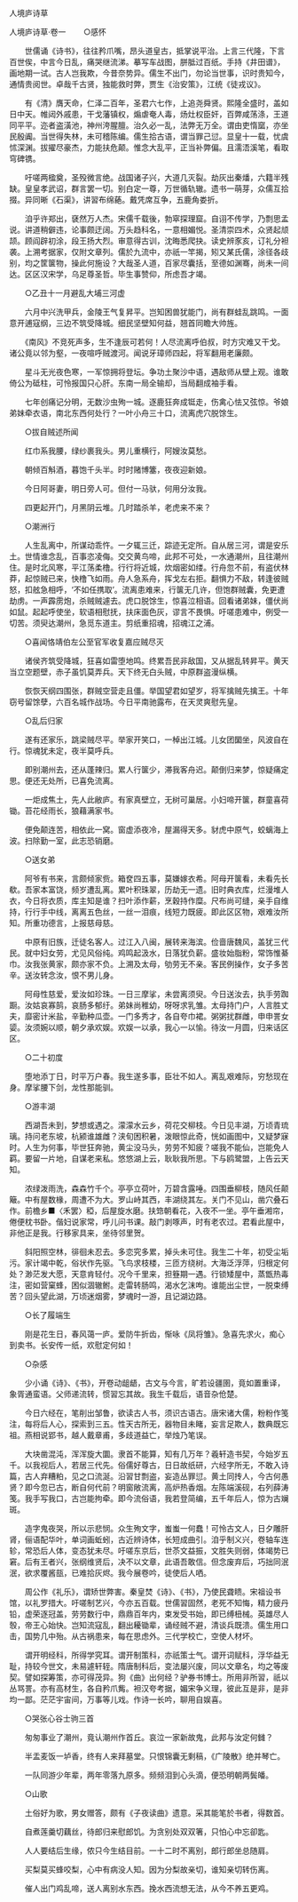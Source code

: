 <!-- { "loadSidebar": true } -->
人境庐诗草

人境庐诗草·卷一 
　　○感怀

　　世儒诵《诗书》，往往矜爪嘴，昂头道皇古，抵掌说平治。上言三代隆，下言百世俟，中言今日乱，痛哭继流涕。摹写车战图，胼胝过百纸。手持《井田谱》，画地期一试。古人岂我欺，今昔奈势异。儒生不出门，勿论当世事，识时贵知今，通情贵阅世。卓哉千古贤，独能救时弊，贾生《治安策》，江统《徒戎议》。

　　有《清》膺天命，仁泽二百年，圣君六七作，上追尧舜贤。熙隆全盛时，盖如日中天。帷闼外戚患，干戈藩镇权，煽虐奄人毒，炀灶权臣奸，百弊咸荡涤，王道同平平。迩者盗潢池，神州洿腥膻。治久必一乱，法弊无万全。谓由吏惰窳，亦坐民殷阗。当世得失林，未可稽陈编。儒生拾古语，谓当罪己愆。显皇十一载，忧虞怵深渊。拔擢尽豪杰，力能扶危颠。惟念大乱平，正当补弊偏。且濡浯溪笔，看取穹碑镌。

　　吁嗟两楹奠，圣殁微言绝。战国诸子兴，大道几灭裂。劫灰出秦燔，六籍半残缺。皇皇孝武诏，群言罢一切。别白定一尊，万世循轨辙。遗书一萌芽，众儒互拾掇。异同晰《石渠》，讲習布绵蕝。戴凭席互争，五鹿角娄折。

　　洎乎许郑出，褎然万人杰。宋儒千载後，勃窣探理窟。自诩不传学，乃剽思孟说。讲道稍僻违，论事颇迂阔。万头趋科名，一意相媚悦。圣清崇四术，众贤起颃颉。顾阎辟初涂，段王扬大烈。审意得古训，沈晦悉爬抉。读史辨豕亥，订礼分袒袭。上溯考据家，仅附文章列。儒於九流中，亦祇一竿揭，矧又某氏儒，涂径各歧别，均之筐箧物，操此何施设？大哉圣人道，百家尽囊括，至德如渊骞，尚未一间达。区区汉宋学，乌足尊圣哲。毕生事赞仰，所虑吾才竭。

　　○乙丑十一月避乱大埔三河虚

　　六月中兴洗甲兵，金陵王气复昇平。岂知困兽犹能门，尚有群蛙乱跳鸣。一面意开逋寇纲，三边不筑受降城。细民坚壁知何益，翘首同瞻大帅旌。

　　《南风》不竞死声多，生不逢辰可若何！人尽流离呼伯叔，时方灾难又干戈。诸公竟以邻为壑，一夜喧呼贼渡河。闻说牙璋师四起，将军翻用老廉颇。

　　星斗无光夜色寒，一军惊拥将登坛。争功土聚沙中语，遇敌师从壁上观。谁敢倚公为砥柱，可怜报国只心肝。东南一局全输却，当局翻成袖手看。

　　七年创痛记分明，无数沙虫殉一城。逐鹿狂奔成铤走，伤禽心怯又弦惊。爷娘弟妹牵衣语，南北东西何处行？一叶小舟三十口，流离虎穴脱馀生。

　　○拔自贼述所闻

　　红巾系我腰，绿纱裹我头。男儿重横行，阿嫂汝莫愁。

　　朝倾百斛酒，暮饱千头半。时时赌博簺，夜夜迎新娘。

　　今日阿哥妻，明日旁人可。但付一马驮，何用分汝我。

　　四更起开门，月黑阴云堆。几时踏杀羊，老虎来不来？

　　○潮洲行

　　人生乱离中，所谋动乖忤。一夕辄三迁，踪迹无定所。自从居三河，谓是安乐土。世情谁念乱，百事恣凌侮。交交黄鸟啼，此邦不可处，一水通潮州，且往潮州住。是时北风寒，平江荡柔橹。行行将近城，炊烟密如缕。行舟忽不前，有盗伏林莽，起惊贼已来，快橹飞如雨。舟人急系舟，挥戈左右拒。翻惧力不敌，转逢彼贼怒，扣舷急相呼，‘不如任携取’。流离患难来，行箧无几许，但饱群贼囊，免更遭劫虏。一声霹雳炮，杀贼贼遽去。虎口脱馀生，惊喜泣相语。回看诸弟妹，僵伏尚如鼠。起起呼使坐，软语相慰抚，扶床面色灰，谬言不畏惧。吁嗟患难中，例受一切苦。须臾达潮州，急觅东道主。剪纸重招魂，招魂江之浦。

　　○喜闻恪靖伯左公至官军收复嘉应贼尽灭

　　诸侯齐筑受降城，狂喜如雷堕地鸣。终累吾民非敌国，又从据乱转昇平。黄天当立空题壁，赤子虽饥莫弄兵。天下终无白头贼，中原群盗漫纵横。

　　恢恢天纲四围张，群贼空营走且僵。举国望君如望岁，将军擒贼先擒王。十年窃号留馀孽，六百名城作战场。今日平南驰露布，在天灵爽慰先皇。

　　○乱后归家

　　遂有还家乐，跳梁贼尽平。举家开笑口，一棹出江城。儿女团圞坐，风波自在行。惊魂犹未定，夜半莫呼兵。

　　即别潮州去，还从蓬辣归。累人行箧少，滞我客舟迟。颠倒归来梦，惊疑痛定思。便还无处所，已喜免流离。

　　一炬成焦土，先人此敝庐。有家真壁立，无树可巢居。小妇啼开箧，群童喜荷锄。苔花经雨长，狼藉满家书。

　　便免颠连苦，相依此一窝。窗虚添夜冷，屋漏得天多。豺虎中原气，蛟螭海上波。扫除勤一室，此志恐销磨。

　　○送女弟

　　阿爷有书来，言颇倾家赀。箱奁四五事，莫嫌嫁衣希。阿母开箧看，未看先长欷。吾家本富饶，频岁遭乱离。累叶积珠翠，历劫无一遗。旧时典衣库，烂漫堆人衣，今日将衣质，库主知是谁？扫叶添作薪，烹穀持作糜。尺布尚可缝，亲手自维持，行行手中线，离离五色丝，一丝一泪痕，线短力既疲。即此区区物，艰难汝所知。所重功德言，上报慈母慈。

　　中原有旧族，迁徒名客人。过江入八闽，展转来海滨。俭啬唐魏风，盖犹三代民。就中妇女劳，尤见风俗纯。鸡鸣起汲水，日落犹负薪。盛妆始脂粉，常饰惟綦巾。汝我张黄家，颇亦家不负。上溯及太母，劬劳无不亲。客民例操作，女子多苦辛。送汝转念汝，恨不男儿身。

　　阿母性慈爱，爱汝如珍珠。一日三摩挲，未尝离须臾。今日送汝去，执手劳踟蹰。汝姑哀寡鹄，哀肠多郁纡。弟妹尚稚幼，呀呀求乳雏。太母持门户，人言胜丈夫，靡密计米盐，辛勤种瓜壶。一门多秀才，各自夸巾裙。粥粥扰群雌，申申詈女媭。汝须婉以顺，朝夕承欢娱。欢娱一以承，我心一以愉。待汝一月圆，归来话区区。

　　○二十初度

　　堕地添丁日，时平万户春。我生遂多事，臣壮不如人。离乱艰难际，穷愁现在身。摩挲腰下剑，龙性那能驯。

　　○游丰湖

　　西湖吾未到，梦想或遇之。濛濛水云乡，荷花交柳枝。今日见丰湖，万顷青琉璃。持问老东坡，杭颍谁雄雌？浃旬困积暑，泼眼惊此奇，恍如画图中，又疑梦寐时。人生为何事，毕世狂奔驰，黄尘没马头，劳劳不知疲？嗟我不能仙，岂能免人羁。要留一片地，自谋老来私。悠悠湖上云，耿耿我所思。下与鸥鹭盟，上告云天知。

　　浓绿泼雨洗，森森竹千个。亭亭立荷叶，万碧含露唾。四围垂柳枝，随风任颠簸。中有屋数椽，周遭不为大。罗山峙其西，丰湖绕其左。关门不见山，凿穴叠石作。前檐乡■〈禾罢〉稏，后屋旋水磨。扶筇朝看花，入夜不一坐。亭午垂湘帘，倦便枕书卧。偕妇说家常，呼儿问书课。敲门剥啄声，时有老农过。君看此屋中，非他正是我。行移家具来，坐待邻里贺。

　　斜阳照空林，徘徊未忍去。多恋究多累，掉头未可住。我生二十年，初受尘垢污。家计竭中乾，俗状作先驱。飞鸟求枝楼，三匝方绕树。大海泛浮萍，归根定何处？渺茫发大愿，天意肯轻付。况今千里来，担簦期一遇。行锁矮屋中，蒸甑热毒注，密如营窠蜂，困似涸辙鲋。走雷转肠鸣，渴水乞沫呴。谁能出尘世，一脱束缚苦？回头望此湖，万顷迷烟雾，梦魂时一游，且记湖边路。

　　○长了履端生

　　刚是花生日，春风蔼一庐。爱防牛折齿，惭咏《凤将雏》。急喜先求火，痴心到卖书。长安传一纸，欢慰定何如！

　　○杂感

　　少小诵《诗》、《书》，开卷动龃龉，古文与今言，旷若设疆圉，竟如置重译，象胥通蛮语。父师递流转，惯習忘其故。我生千载后，语音杂伧楚。

　　今日六经在，笔削出邹鲁，欲读古人书，须识古语古。唐宋诸大儒，粉粉作笺注，每将后人心，探索到三五。性天古所无，器物目未睹，妄言足欺人，数典既忘祖。燕相说郢书，越人戴章甫，多歧道益亡，举烛乃笔误。

　　大块凿混沌，浑浑旋大圜。隶首不能算，知有几万年？羲轩造书契，今始岁五千。以我视后人，若居三代先。俗儒好尊古，日日故纸研，六经字所无，不敢入诗篇，古人弃糟粕，见之口流涎。沿習甘剽盗，妄造丛罪愆。黄土同抟人，今古何愚贤？即今忽已古，断自何代前？明窗敞流离，高炉热香烟。左陈端溪砚，右列薛涛笺。我手写我口，古岂能拘牵。即今流俗语，我若登简编，五千年后人，惊为古斓斑。

　　造字鬼夜哭，所以示悲悯。众生殉文字，蚩蚩一何蠢！可怜古文人，日夕雕肝肾，俪语配华叶，单词画蚯蚓，古近辨诗体，长短成曲引。洎乎制义兴，卷轴车连轸，常恐后人体，变态犹未尽。吁嗟东京后，世苶文益振，文胜失则弱，体竭势已窘。后有王者兴，张纲维贤后，决不以文章，此语吾敢信。但念废弃后，巧拙同泯泯，欲求覆酱瓿，已难拾灰烬。我今展卷吟，徒使后人哂。

　　周公作《礼乐》，谓矫世弊害。秦皇焚《诗》、《书》，乃使民聋瞆。宋祖设书馆，以礼罗措大。吁嗟制艺兴，今亦五百载。世儒習固然，老死不知悔，精力疲丹铅，虚荣逐冠盖，劳劳数行中，鼎鼎百年内，束发受书始，即已缚杻械。英雄尽人彀，帝王心始快。岂知流寇乱，翻出耰锄辈，诵经贼不避，清谈兵既溃。儒生用口击，国势几中殆。从古祸患来，每在思虑外。三代学校亡，空使人材坏。

　　谓开明经科，所得学究耳。谓开制策科，亦祇策士气。谓开词赋科，浮华益无耻，持较今世文，未易遽轩轾。隋唐制科后，变法屡兴废，同以文章名，均之等废契。譬如探筹策，亦可得茂异。狗《曲》出何经？驴券书博士。所用非所習，祇以丛骂詈。亦有高材生，各自矜爪觜。袒汉夸考据，媚宋争义理，彼此互是非，是非均一鄙。茫茫宇宙间，万事等儿戏。作诗一长吟，聊用自娱喜。

　　○哭张心谷士驹三首

　　匆匆事业了潮州，竟认潮州作首丘。哀泣一家新故鬼，此邦与汝定何雠？

　　半盂麦饭一垆香，终有人来拜墓堂。只恨锦囊无剩稿，《广陵散》绝并琴亡。

　　一队同游少年辈，两年零落九原多。频频泪到心头滴，便恐明朝两鬓皤。

　　○山歌

　　土俗好为歌，男女赠答，颇有《子夜读曲》遗意。采其能笔於书者，得数首。

　　自煮莲羹切藕丝，待郎归来慰郎饥。为贪别处双双箸，只怕心中忘卻匙。

　　人人要结后生缘，侬只今生结目前。一十二时不离别，郎行郎坐总随肩。

　　买梨莫买蜂咬梨，心中有病没人知。因为分梨故亲切，谁知亲切转伤离。

　　催人出门鸡乱啼，送人离别水东西。挽水西流想无法，从今不养五更鸡。

